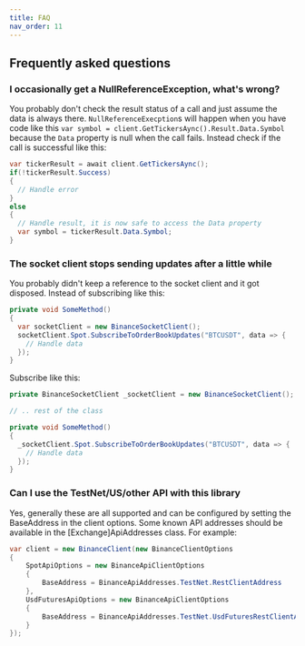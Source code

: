```yaml
---
title: FAQ
nav_order: 11
---
```


## Frequently asked questions

### I occasionally get a NullReferenceException, what's wrong?
You probably don't check the result status of a call and just assume the data is always there. `NullReferenceExecption`s will happen when you have code like this `var symbol = client.GetTickersAync().Result.Data.Symbol` because the `Data` property is null when the call fails. Instead check if the call is successful like this:
```csharp
var tickerResult = await client.GetTickersAync();
if(!tickerResult.Success)
{
  // Handle error
}
else
{
  // Handle result, it is now safe to access the Data property
  var symbol = tickerResult.Data.Symbol;
}
```

### The socket client stops sending updates after a little while
You probably didn't keep a reference to the socket client and it got disposed.
Instead of subscribing like this:
```csharp
private void SomeMethod()
{
  var socketClient = new BinanceSocketClient();
  socketClient.Spot.SubscribeToOrderBookUpdates("BTCUSDT", data => {
	// Handle data
  });
}
```
Subscribe like this:
```csharp
private BinanceSocketClient _socketClient = new BinanceSocketClient();

// .. rest of the class

private void SomeMethod()
{
  _socketClient.Spot.SubscribeToOrderBookUpdates("BTCUSDT", data => {
	// Handle data
  });
}

```

### Can I use the TestNet/US/other API with this library
Yes, generally these are all supported and can be configured by setting the BaseAddress in the client options. Some known API addresses should be available in the [Exchange]ApiAddresses class. For example:
```csharp
var client = new BinanceClient(new BinanceClientOptions
{
	SpotApiOptions = new BinanceApiClientOptions
	{
		BaseAddress = BinanceApiAddresses.TestNet.RestClientAddress
	},
	UsdFuturesApiOptions = new BinanceApiClientOptions
	{
		BaseAddress = BinanceApiAddresses.TestNet.UsdFuturesRestClientAddress
	}
});
```
